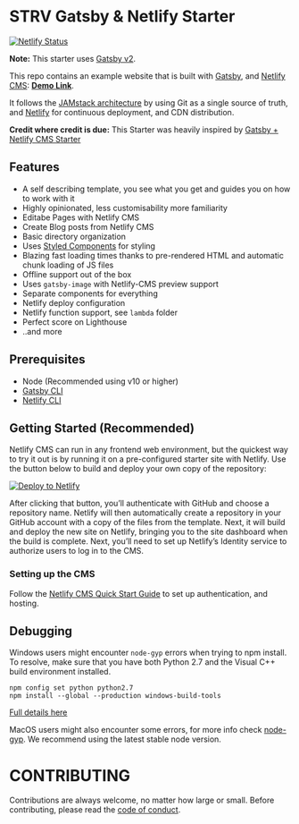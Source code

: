 # STRV Gatsby & Netlify Starter

[![Netlify Status](https://api.netlify.com/api/v1/badges/a1ec4b24-d104-4b90-b67f-3c1e18890ad0/deploy-status)](https://app.netlify.com/sites/strv-gatsby-netlify-starter/deploys)

**Note:** This starter uses [Gatsby v2](https://www.gatsbyjs.org/blog/2018-09-17-gatsby-v2/).

This repo contains an example website that is built with [Gatsby](https://www.gatsbyjs.org/), and [Netlify CMS](https://www.netlifycms.org): **[Demo Link](https://strv-gatsby-netlify-starter.netlify.com)**.

It follows the [JAMstack architecture](https://jamstack.org) by using Git as a single source of truth, and [Netlify](https://www.netlify.com) for continuous deployment, and CDN distribution.

**Credit where credit is due:** This Starter was heavily inspired by [Gatsby + Netlify CMS Starter](https://github.com/netlify-templates/gatsby-starter-netlify-cms)

## Features

- A self describing template, you see what you get and guides you on how to work with it
- Highly opinionated, less customisability more familiarity
- Editabe Pages with Netlify CMS
- Create Blog posts from Netlify CMS
- Basic directory organization
- Uses [Styled Components](https://www.styled-components.com/) for styling
- Blazing fast loading times thanks to pre-rendered HTML and automatic chunk loading of JS files
- Offline support out of the box
- Uses `gatsby-image` with Netlify-CMS preview support
- Separate components for everything
- Netlify deploy configuration
- Netlify function support, see `lambda` folder
- Perfect score on Lighthouse
- ..and more

## Prerequisites

- Node (Recommended using v10 or higher)
- [Gatsby CLI](https://www.gatsbyjs.org/docs/)
- [Netlify CLI](https://github.com/netlify/cli)

## Getting Started (Recommended)

Netlify CMS can run in any frontend web environment, but the quickest way to try it out is by running it on a pre-configured starter site with Netlify. Use the button below to build and deploy your own copy of the repository:

<a href="https://app.netlify.com/start/deploy?repository=https://github.com/varholak-peter/strv-gatsby-netlify-starter&amp;stack=cms"><img src="https://www.netlify.com/img/deploy/button.svg" alt="Deploy to Netlify"></a>

After clicking that button, you’ll authenticate with GitHub and choose a repository name. Netlify will then automatically create a repository in your GitHub account with a copy of the files from the template. Next, it will build and deploy the new site on Netlify, bringing you to the site dashboard when the build is complete. Next, you’ll need to set up Netlify’s Identity service to authorize users to log in to the CMS.

### Setting up the CMS

Follow the [Netlify CMS Quick Start Guide](https://www.netlifycms.org/docs/quick-start/#authentication) to set up authentication, and hosting.

## Debugging

Windows users might encounter `node-gyp` errors when trying to npm install.
To resolve, make sure that you have both Python 2.7 and the Visual C++ build environment installed.

```
npm config set python python2.7
npm install --global --production windows-build-tools
```

[Full details here](https://www.npmjs.com/package/node-gyp "NPM node-gyp page")

MacOS users might also encounter some errors, for more info check [node-gyp](https://github.com/nodejs/node-gyp). We recommend using the latest stable node version.

# CONTRIBUTING

Contributions are always welcome, no matter how large or small. Before contributing,
please read the [code of conduct](CODE_OF_CONDUCT.md).
